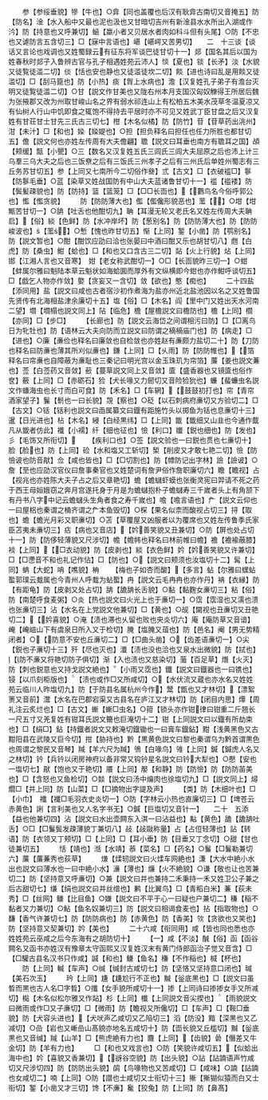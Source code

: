 <!-- { "loadSidebar": true } -->
　　参【参绥垂貌】犙【牛也】○弇【同也盖覆也后汉有耿弇古南切又音掩五】防【防名】淦【水入船中又最也泥也汲也又甘暗切吉州有新淦县水水所出入湖或作汵】防【持意也又呼兼切】蜬【蠃小者又贝居水者肉如科斗但有头尾】○防【不忠也又谑防言五含切三】□【寐中言语也】嵁【嵁崿又苦男切】　　二　十三谈【谈话又言论也戏调也又姓蜀録云有征东将军谈巴徒甘切十一】郯【国名其后以国为姓春秋时郯子入鲁辨古官与孔子相遇姓苑云沛人】惔【夏也】锬【长矛】淡【水貌又徒覧徒滥二切】倓【恬也安也静也又徒滥徒坎二切】餤【进也诗曰乱是用餤又徒滥切】□【刮马箟也】防【小热】痰【胷上水病也】澹【汉复姓孔子弟子有澹台灭明又徒覧徒滥二切】○甘【説文作甘美也又陇右州本月支国汉匈奴觻得王所居后魏为张掖郡又改为州取甘峻山名之界有弱水祁连山上有松柏五木美水茂草冬温夏凉又有仙树人行山中饥即食之辄饱不得持去平居时亦不可见又姓武丁臣甘盘之后又汉复姓有甘荘甘士甘先三氏古三切七】柑【木名似橘】防【防竹】苷【苷草药出洮州】泔【未汁】□【和也】媣【媣媞也】○担【担负释名曰担任也任力所胜也都甘切五】儋【説文何也亦姓左传周有大夫儋翩】聸【説文曰耳垂也南方有聸耳之国】頕【颊缓】甔【小甖】○三【数名又汉复姓五氏三闾氏三闾大夫屈原之后也沛上计三乌羣三乌大夫之后也三饭尞之后有三饭氏三州孝子之后有三州氏后单姓州蜀志有三丘务苏甘切五】参【上同又七南所今二切俗作叄】弎【古文】□【衣破褴□】鬖【防鬖毛垂】○蓝【染草又姓战国防有中山大夫蓝诸鲁甘切十一】褴【褴褛】防【鬓髪疎貌也】防【防持】篮【篮笼】□【□□长靣也】【鷜鸟名今俗呼郭公也】懢【懢贪貌】
　　防【防防薄大也】儖【儖儳形貌恶也】蘫【】○坩【坩甒苦甘切一】○舑【吐舌也他酣切九】聃【耳漫无轮又老氏名又姓左传周大夫聃启】【俗】緂【色鲜】防【水冲岸坏】防【葱别名】防【防防薄大也】防【防防峻波也】【蘫】○慙【愧也昨甘切五】惭【上同】錾【小凿】防【鹗别名】防【説文暂也】○酣【酣饮应劭曰洽也张晏曰中酒曰酣又乐也胡甘切八】甝【白虎】防【桑虫】魽【蛤也】□【和也又口含古三二切】煔【火上行貌】炶【上同】邯【江湘人言也又音寒】　姏【老女称武酣切一】○□【长靣貌昨三切一】○蚶【蚌属尔雅曰魁陆本草云魁状如海蛤圎而厚外有文纵横即今蚶也亦作魽呼谈切五】□【戯乞人物亦作敛】嬜【贪妄又一含切】敛【欲也】憨【痴也】
　　二十四盐【添同用】盐【説文曰咸也古者宿沙初作煮海为盐亦州近北盐池因以名之又姓鲁国先贤传有北海相盐津余廉切十五】塩【俗】□【木名】阎【里中门又姓出天水河南二望】壛【壛榻也説文同上】阽【临危】檐【屋檐説文曰檐防也】檐【上同】櫩【亦同】□【步□】
　　【长廊也】防【説文云海岱之间谓相污曰防】□【□离鸟日为牝牡也】防【语林云大夫向防而立説文曰防谓之樀樀庙门也】防【病走】□【进也】○廉【亷俭也释名曰廉敛也自检敛也亦姓赵有亷颇力盐切二十】防【刀防也释名曰防亷也薄其所刈似亷也】鎌【上同】□【乆雨】防【防防帷也】【箔释名曰帘亷也自障蔽为亷耻也三秦记曰明光宫以金玉珠玑为帘箔】薕【姜也説文蒹也】莶【白莶药又音敛】蘝【蔓草説文同上又音敛】匳【盛香器也又镜匳也俗作奁】籢【上同】□【赤砺石】猃【犬长喙又力劒切又音险猃狁也】蠊【蜚蠊虫名説文作螊海虫也长寸而白可食】防【禾名】□【车辋】【鼓鼓初打也】帘【青帘酒家望子】鬑【鬋也一曰长貌】覝【察也】○砭【以石刺病府亷切又方验切二】□【古文】○铦【铦利也説文曰臿属纂文曰鐡有距施竹头以掷鱼为铦也息亷切十三】暹【日光进也】枮【木名】綅【白经黒纬】□【上同】韱【韱细又山韭也今通作韯凡从韱者仿此】襳【小襦】纤【细也征也】憸【利口】孅【鋭也细也】防【发也】彡【毛饰又所衔切】
　　【疾利口也】○签【説文验也一曰鋭也贯也七亷切十】脸【脸也】防【上同】硷【水和塩又工斩切】椠【削皮又才敢七艳二切】憸【防憸诐也防音猒】佥【咸也皆也】□【□切割也】防【幖防记出字林】譣【譣诐】○詹【至也应劭汉官仪曰詹事秦官也又姓楚词有詹尹俗作詹职廉切六】瞻【瞻视】占【视兆也亦姓陈大夫子占之后又章艳切】蟾【蟾蠩虾蟆也张衡灵宪曰羿请不死之药于西王母姮娥窃之奔月宫遂托身于月是为蟾蠩抱朴子蟾蠩寿三千嵗者头上有角颔下有丹书八字中记云蟾蠩头生角者食之寿千嵗也】噡【噡言语也】厃【説文云仰也一曰屋梠也秦谓之桶齐谓之厃本鱼毁切】○棎【果名似柰而酸视占切三】挦【取也】蟾【蟾光月彩又职亷切】○苫【草覆屋又凶服者以为覆席也又姓左传鲁季氏家臣苫夷未亷切三】痁【病也又音店】【妗善笑貌又丑兼切】○防【屏也处占切十一】防【防侈轻薄貌又尺涉切】幨【幨帏也释名曰林前帷曰幨】襜【襜褕蔽膝】裧【上同】【□衣动貌】防【皮剥也】緂【衣色鲜】妗【妗善笑貌又许兼切】□【□懘音不和也礼记作怗】□【防也】○【説文曰颊须也汝塩切十二】髯【上同】蚺【大蛇】呥【噍貌】柟
　　【梅也子如杏而酸】【多言】蛅【尔雅曰蟔蛅蟴郭璞云蛓属也今青州人呼蛓为蛅蟴】冉【説文云毛冉冉也亦作丹】袡【衣縁】防【有距龟】防【皮剥又处占切】舑【舚舑长舌貌】○黏【黏麴女亷切三】粘【俗】防【南楚呼食麦粥】○炎【热也説文曰火光上也于亷切一】○霑【霑湿也又濡也溃也张亷切三】沾【水名在上党説文他兼切】□【黄也】○觇【闚视也丑亷切又丑艳切二】【妗喜貌】○淹【渍也滞也乆留也败也央炎切六】庵【庵防草又音谙】崦【崦嵫山下有虞泉日所入又于检切】腌【塩腌又葅也】防【邑名】阉【男无势精闭者】○【防意不安也丘亷切二】□【□曲头凿】○【齿差语亷切一】○尖【鋭也子亷切十三】歼【尽也灭也】瀸【渍也没也洽也又泉水出微貌】防【拭也】【防不亷又将艳切防子俱切】渐【入也渍也又慈染切】虃【百足草】熸【火灭】防【刺也鋭意也又持戈説文絶也】【小雨又霑也】鑯【説文曰鐡器也一曰镌也】锓【以爪刻柜版也】【渍也或作□又所咸切】○【水伏流又蔵也亦水名又姓姓苑云临川人昨塩切九】防【于防县名属杭州今作】鬵【甑也又才林切】【漂絮箦又音前】灊【水名在巴郡宕渠又古县名在庐江又才林切】防【闭目内思】燂【周礼注云炙烂也】□【古文】螹【螹□虫名】○箝【锁头亦作钳律曰钳重二斤翘长一尺五寸又羌复姓有钳耳氏説文籋也巨淹切十二】钳【上同説文曰以鐡有所劫束也】□【绢□】鉆【持鐡者説文又敕淹切鐡锄也一曰膏车鐡鉆】黚【浅黄黑色又古黚阳县在武陵又巨今切】拑【胁持也】黔【黒黄色説文曰黎也秦谓乌为黔首谓黒色也周谓之黎民又音琴】羬【羊六尺为羬】鳹【白喙鸟】雂【上同】鍼【鍼虎人名又之林切】钤【兵钤以闭房神府以备非常又钩钤星名説文曰钤大犁也】○懕【安也一塩切七】猒【饱也又于艳切】餍【上同】嬮【和静】防【防憸】防【防防苖美也】□【含怒也又鱼检切】○燅【説文曰汤中爚肉也徐塩切九】□【説文同上】燖爓□【并上同】防【山菜】□【□摘物出字諟及声】
　　【类】防【木细叶也】□【小巾】　襳【襳□毛羽衣史炎切一】○防【字林云小热也直廉切三】□【埤苍云赤黄色】誗【言利美也又人名字书无】○鍼【巨塩切又音针一】　　二十　五添【益也他兼切四】沾【説文曰水出壶闗东入淇一曰沾益也】黇【黄色】舚【舚舑吐舌】○□【□鬑鬓发疎薄貌丁兼切八】敁【敁敠称量】占【占侸轻薄也】詀【转语】防【衣领又丁颊切】□【上同】□【耳小垂】防【目垂又丁念切】○甜【甘也徒兼切五】
　　恬【靖也】湉【水靖】菾【菜名】□【药名】○鬑【□鬑勒兼切六】薕【薕蒹秀也荻草】
　　熑【煣轫説文曰火煣车网絶也】溓【大水中絶小水出也説文曰薄水也一曰中絶小水】濓【薄也】燫【火不絶貌】○谦【敬也让也苦兼切二】防【坚持意又呼亷切】○兼【説文曰并也兼持二禾秉持一禾又姓卫公子兼之后古甜切七】缣【绢也説文曰并丝缯也】鹣【比翼鸟】□【青稻白米】蒹【荻未秀】□【丝网】鳒【比目鱼】○嫌【説文曰不平于心一曰疑也户兼切二】稴【稲不黏者又力兼切】○鮎【鱼名奴兼切三】防【説文曰相谒食麦也】拈【指取物也】○馦【香气许兼切七】防【防防病也】防【赤黄色】防【香美】欦【贪欲也又笑也】防【坚持意又契兼切】妗【美也】
　　二十六咸【衔同用】咸【皆也同也悉也亦姓姓苑云巫咸之后今东海有之胡防切十】
　　【一】咸【不淡】醎【俗】函【函谷闗名又函书亦姓汉有豫章太守函熙又汉复姓汉末有黄门侍郎函治子觉又音含】□【□驩古县名汉书只作咸】諴【和也】鳒【鱼名】稴【不作稲也】椷【杯也】
　　防【上同】輱【车声】○缄【缄封古咸切七】防【坚悋又坚持意口闭也】瑊【美石次玉】
　　玪【上同】尲【尲尬行不正也】黬【釡底黒也】□【説文曰虽晳而黒也古人名□字晳】○攕【女手貌所咸切十一】掺【上同诗曰掺掺女手又所减切】檆【木名似松尔雅又作煔】杉【上同】櫼【上同説文音尖揳也】【雨貌説文曰微雨或作□又子亷切】□【微雨】防【瞻视又所儳切】□【车声】□【鞍□垂貌】防【犬容头进也】【犬吠声乙咸切又乙陥切三】滔【防没】黯【深黒也又乙减切】○嵒【岩也又嶃嵒山髙貌亦地名五咸切十】防【靣长貌又丘槛切】黬【釡底黒也又音缄】羬【山羊】□【熊虎絶有力也】麙【上同】【齿貌】碞【僭差又牛金切】防【羊有力也】
　　□【和也又戏言也】○防【笑貌许咸切五】【似蛤出海中也】妗【喜貌又香兼切】【谺谷空貌】防【出头貌】○詀【詀諵语声竹咸切又尺涉切四】防【防防出头貌】鹐【鸟喙物也又苦咸切】□【咸味】○諵【詀諵也女咸切二】喃【上同】○防【譛也士咸切又士衔切十三】獑【獑猢似猿而白又士衔切】錾【小凿又才三切】馋【不亷】毚【狡兔】防【上同】防【鼻髙】
